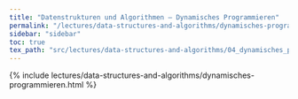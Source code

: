 ```yaml
---
title: "Datenstrukturen und Algorithmen – Dynamisches Programmieren"
permalink: "/lectures/data-structures-and-algorithms/dynamisches-programmieren.html"
sidebar: "sidebar"
toc: true
tex_path: "src/lectures/data-structures-and-algorithms/04_dynamisches_programmieren.tex"
---
```


{% include lectures/data-structures-and-algorithms/dynamisches-programmieren.html %}